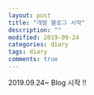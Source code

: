 ```yaml
---
layout: post
title: "개발 블로그 시작"
description: ""
modified: 2019-09-24
categories: diary
tags: diary
comments: true
---
```


2019.09.24~ Blog 시작 !!
 